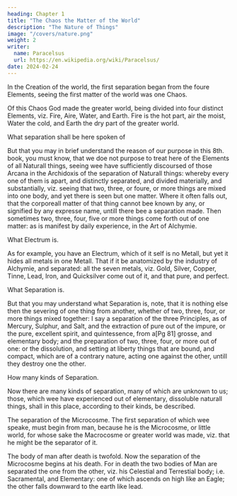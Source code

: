 ```yaml
---
heading: Chapter 1
title: "The Chaos the Matter of the World"
description: "The Nature of Things"
image: "/covers/nature.png"
weight: 2
writer:
  name: Paracelsus
  url: https://en.wikipedia.org/wiki/Paracelsus/
date: 2024-02-24
---
```



In the Creation of the world, the first separation began from the foure Elements, seeing the first matter of the world was one Chaos.

Of this Chaos God made the greater world, being divided into four distinct Elements, viz. Fire, Aire, Water, and Earth. Fire is the hot part, air the moist, Water the cold, and Earth the dry part of the greater world.

What separation shall be here spoken of

But that you may in brief understand the reason of our purpose in this 8th. book, you must know, that we doe not purpose to treat here of the Elements of all Naturall things, seeing wee have sufficiently discoursed of those Arcana in the Archidoxis of the separation of Naturall things: whereby every one of them is apart, and distinctly separated, and divided materially, and substantially, viz. seeing that two, three, or foure, or more things are mixed into one body, and yet there is seen but one matter. Where it often falls out, that the corporeall matter of that thing cannot bee known by any, or signified by any expresse name, untill there bee a separation made. Then sometimes two, three, four, five or more things come forth out of one matter: as is manifest by daily experience, in the Art of Alchymie.

What Electrum is.

As for example, you have an Electrum, which of it self is no Metall, but yet it hides all metals in one Metall. That if it be anatomized by the industry of Alchymie, and separated: all the seven metals, viz. Gold, Silver, Copper, Tinne, Lead, Iron, and Quicksilver come out of it, and that pure, and perfect.

What Separation is.

But that you may understand what Separation is, note, that it is nothing else then the severing of one thing from another, whether of two, three, four, or more things mixed together: I say a separation of the three Principles, as of Mercury, Sulphur, and Salt, and the extraction of pure out of the impure, or the pure, excellent spirit, and quintessence, from a[Pg 81] grosse, and elementary body; and the preparation of two, three, four, or more out of one: or the dissolution, and setting at liberty things that are bound, and compact, which are of a contrary nature, acting one against the other, untill they destroy one the other.

How many kinds of Separation.

Now there are many kinds of separation, many of which are unknown to us; those, which wee have experienced out of elementary, dissoluble naturall things, shall in this place, according to their kinds, be described.

The separation of the Microcosme.
The first separation of which wee speake, must begin from man, because he  is the Microcosme, or little world, for whose sake the Macrocosme or greater world was made, viz. that he  might be the separator of it.

The body of man after death is twofold.
Now the separation of the Microcosme begins at his death. For in death the two bodies of Man are separated the one from the other, viz. his Celestial and Terrestial body; i.e. Sacramental, and Elementary: one of which ascends on high like an Eagle; the other falls downward to the earth like lead.


